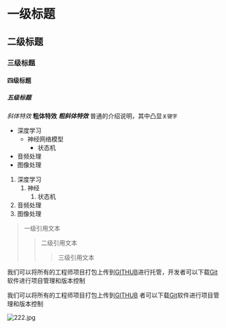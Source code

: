 # 一级标题
## 二级标题
### 三级标题
#### 四级标题
##### 五级标题

*斜体特效*
**粗体特效**
***粗斜体特效***
普通的介绍说明，其中凸显`关键字`

* 深度学习
	* 神经网络模型
		* 状态机
* 音频处理
* 图像处理

1. 深度学习
	1. 神经
		1. 状态机
2. 音频处理
3. 图像处理

> 一级引用文本
>> 二级引用文本
>>> 三级引用文本


我们可以将所有的工程师项目打包上传到[GITHUB](https://www.github.com "Github官方网站")进行托管，开发者可以下载[Git](https://git-scm.com/down "Git下载入口")软件进行项目管理和版本控制



我们可以将所有的工程师项目打包上传到[GITHUB][1]
者可以下载[Git][2]软件进行项目管理和版本控制

[1]:https://www.github.com "Git官网"
[2]:https://git-scm.com/down "Git下载入口"


![222.jpg](https://s2.loli.net/2021/12/28/EMgI7uLUWAxNtG4.jpg)


